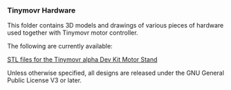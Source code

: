 ### Tinymovr Hardware

This folder contains 3D models and drawings of various pieces of hardware used together with Tinymovr motor controller.

The following are currently available:

[STL files for the Tinymovr alpha Dev Kit Motor Stand](./motor_stand/)

Unless otherwise specified, all designs are released under the GNU General Public License V3 or later.